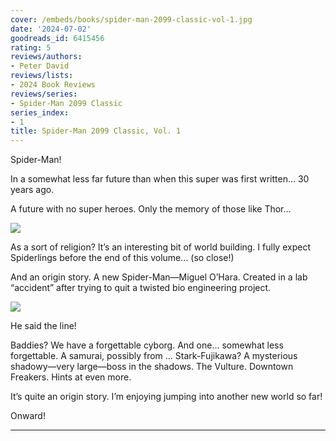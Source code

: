 ```yaml
---
cover: /embeds/books/spider-man-2099-classic-vol-1.jpg
date: '2024-07-02'
goodreads_id: 6415456
rating: 5
reviews/authors:
- Peter David
reviews/lists:
- 2024 Book Reviews
reviews/series:
- Spider-Man 2099 Classic
series_index:
- 1
title: Spider-Man 2099 Classic, Vol. 1
---
```

Spider-Man!

In a somewhat less far future than when this super was first written… 30 years ago. 

A future with no super heroes. Only the memory of those like Thor…

![](/embeds/books/attachments/spider-man-2099-v1-textbundle-88b003.jpeg)

As a sort of religion? It’s an interesting bit of world building. I fully expect Spiderlings before the end of this volume… (so close!)

And an origin story. A new Spider-Man—Miguel O’Hara. Created in a lab “accident” after trying to quit a twisted bio engineering project.

![](/embeds/books/attachments/spider-man-2099-v1-textbundle-6bc6e9.jpeg)

He said the line!

Baddies? We have a forgettable cyborg. And one… somewhat less forgettable. A samurai, possibly from … Stark-Fujikawa? A mysterious shadowy—very large—boss in the shadows. The Vulture. Downtown Freakers. Hints at even more. 

It’s quite an origin story. I’m enjoying jumping into another new world so far!

Onward!

<!--more-->

- - -


